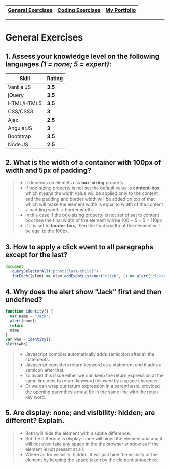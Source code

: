
| [General Exercises](https://github.com/MaitreyaSahu/first-round/tree/master/general-exercises#readme) | [Coding Exercises](https://github.com/MaitreyaSahu/first-round/tree/master/coding-exercises#readme) | [My Portfolio](https://maitreyasahu.github.io/resume/) |
| ----------- | ----------- | ----------- |
------
# General Exercises
## 1. Assess your knowledge level on the following languages *(1 = none; 5 = expert)*:

| Skill | Rating |
| ----------- | ----------- |
| Vanilla JS | **3.5** |
| jQuery | **3.5** |
| HTML/HTML5 | **3.5** |
| CSS/CSS3 | **3** |
| Ajax | **2.5** |
| AngularJS | **3** |
| Bootstrap | **3.5** |
| Node JS | **2.5** |
<!-- 
> - Vanilla JS - **3.5**
> - jQuery - **3.5**
> - HTML/HTML5 - **3.5**
> - CSS/CSS3 - **3**
> - Ajax - **2.5**
> - AngularJS - **3**
> - Bootstrap - **3.5**
> - Node JS - **2.5** -->

## 2. What is the width of a container with 100px of width and 5px of padding?

> - It depends on elemets css **box-sizing** property.
> - If box-sizing property is not set the default value is **content-box**. which means the width value will be applied only to the content and the padding and border width will be added on top of that which will make the element width is equal to width of the content + padding width + border width.
> - In this case if the box-sizing property is not set of set to content box then the final width of the element will be 100 + 5 + 5 = 110px
> - if it is set to **border-box**, then the final wuidth of the element will be eqal to the 100px.

## 3. How to apply a click event to all paragraphs except for the last?
```javascript
document
  .querySelectorAll("p:not(:last-child)")
  .forEach((elem) => elem.addEventListener("click", () => alert("clicked")));
```
 
## 4. Why does the alert show "Jack" first and then undefined?
```javascript
function identity() {
  var name = "Jack";
  alert(name);
  return
  name
}
var who = identity();
alert(who);
```
>- Javascript compiler automatically adds semicolon after all the statements.
>- Javascript considers return keyword as a statement and it adds a semicon after that.
>- To avoid this issue either we can keep the return expression at the same line next to return keyword followed by a space character.
>- Or we can wrap our return expression in a parenthesis. provided the opening parenthesis must be in the same line with the retun key word.

## 5. Are display: none; and visibility: hidden; are different? Explain.
>- Both will hide the element with a subtle difference.
>- But the differnce is display: none will hides the element and and it will not even take any space in the the browser window as if the element is not present at all.
>- Where as for visibility: hidden, it will just hide the visibiity of the element by keeping the space taken by the element untouched. 